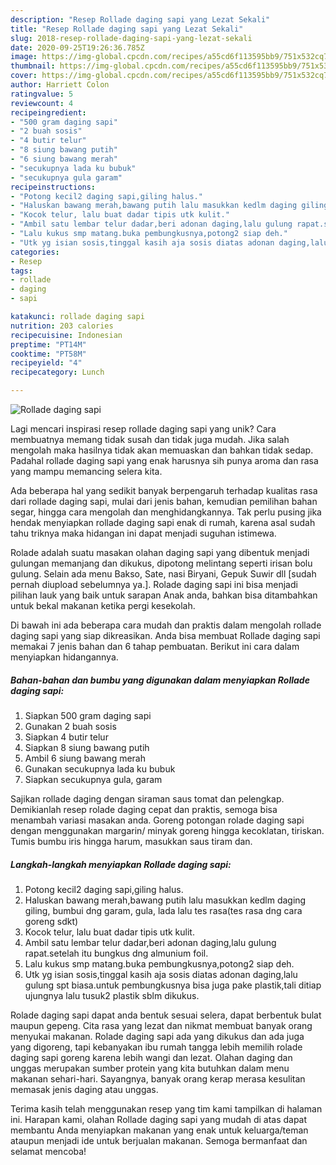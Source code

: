 ```yaml
---
description: "Resep Rollade daging sapi yang Lezat Sekali"
title: "Resep Rollade daging sapi yang Lezat Sekali"
slug: 2018-resep-rollade-daging-sapi-yang-lezat-sekali
date: 2020-09-25T19:26:36.785Z
image: https://img-global.cpcdn.com/recipes/a55cd6f113595bb9/751x532cq70/rollade-daging-sapi-foto-resep-utama.jpg
thumbnail: https://img-global.cpcdn.com/recipes/a55cd6f113595bb9/751x532cq70/rollade-daging-sapi-foto-resep-utama.jpg
cover: https://img-global.cpcdn.com/recipes/a55cd6f113595bb9/751x532cq70/rollade-daging-sapi-foto-resep-utama.jpg
author: Harriett Colon
ratingvalue: 5
reviewcount: 4
recipeingredient:
- "500 gram daging sapi"
- "2 buah sosis"
- "4 butir telur"
- "8 siung bawang putih"
- "6 siung bawang merah"
- "secukupnya lada ku bubuk"
- "secukupnya gula garam"
recipeinstructions:
- "Potong kecil2 daging sapi,giling halus."
- "Haluskan bawang merah,bawang putih lalu masukkan kedlm daging giling, bumbui dng garam, gula, lada lalu tes rasa(tes rasa dng cara goreng sdkt)"
- "Kocok telur, lalu buat dadar tipis utk kulit."
- "Ambil satu lembar telur dadar,beri adonan daging,lalu gulung rapat.setelah itu bungkus dng almunium foil."
- "Lalu kukus smp matang.buka pembungkusnya,potong2 siap deh."
- "Utk yg isian sosis,tinggal kasih aja sosis diatas adonan daging,lalu gulung spt biasa.untuk pembungkusnya bisa juga pake plastik,tali ditiap ujungnya lalu tusuk2 plastik sblm dikukus."
categories:
- Resep
tags:
- rollade
- daging
- sapi

katakunci: rollade daging sapi 
nutrition: 203 calories
recipecuisine: Indonesian
preptime: "PT14M"
cooktime: "PT58M"
recipeyield: "4"
recipecategory: Lunch

---
```



![Rollade daging sapi](https://img-global.cpcdn.com/recipes/a55cd6f113595bb9/751x532cq70/rollade-daging-sapi-foto-resep-utama.jpg)

Lagi mencari inspirasi resep rollade daging sapi yang unik? Cara membuatnya memang tidak susah dan tidak juga mudah. Jika salah mengolah maka hasilnya tidak akan memuaskan dan bahkan tidak sedap. Padahal rollade daging sapi yang enak harusnya sih punya aroma dan rasa yang mampu memancing selera kita.

Ada beberapa hal yang sedikit banyak berpengaruh terhadap kualitas rasa dari rollade daging sapi, mulai dari jenis bahan, kemudian pemilihan bahan segar, hingga cara mengolah dan menghidangkannya. Tak perlu pusing jika hendak menyiapkan rollade daging sapi enak di rumah, karena asal sudah tahu triknya maka hidangan ini dapat menjadi suguhan istimewa.

Rolade adalah suatu masakan olahan daging sapi yang dibentuk menjadi gulungan memanjang dan dikukus, dipotong melintang seperti irisan bolu gulung. Selain ada menu Bakso, Sate, nasi Biryani, Gepuk Suwir dll [sudah pernah diupload sebelumnya ya.]. Rolade daging sapi ini bisa menjadi pilihan lauk yang baik untuk sarapan Anak anda, bahkan bisa ditambahkan untuk bekal makanan ketika pergi kesekolah.


Di bawah ini ada beberapa cara mudah dan praktis dalam mengolah rollade daging sapi yang siap dikreasikan. Anda bisa membuat Rollade daging sapi memakai 7 jenis bahan dan 6 tahap pembuatan. Berikut ini cara dalam menyiapkan hidangannya.

<!--inarticleads1-->

##### Bahan-bahan dan bumbu yang digunakan dalam menyiapkan Rollade daging sapi:

1. Siapkan 500 gram daging sapi
1. Gunakan 2 buah sosis
1. Siapkan 4 butir telur
1. Siapkan 8 siung bawang putih
1. Ambil 6 siung bawang merah
1. Gunakan secukupnya lada ku bubuk
1. Siapkan secukupnya gula, garam


Sajikan rollade daging dengan siraman saus tomat dan pelengkap. Demikianlah resep rolade daging cepat dan praktis, semoga bisa menambah variasi masakan anda. Goreng potongan rolade daging sapi dengan menggunakan margarin/ minyak goreng hingga kecoklatan, tiriskan. Tumis bumbu iris hingga harum, masukkan saus tiram dan. 

<!--inarticleads2-->

##### Langkah-langkah menyiapkan Rollade daging sapi:

1. Potong kecil2 daging sapi,giling halus.
1. Haluskan bawang merah,bawang putih lalu masukkan kedlm daging giling, bumbui dng garam, gula, lada lalu tes rasa(tes rasa dng cara goreng sdkt)
1. Kocok telur, lalu buat dadar tipis utk kulit.
1. Ambil satu lembar telur dadar,beri adonan daging,lalu gulung rapat.setelah itu bungkus dng almunium foil.
1. Lalu kukus smp matang.buka pembungkusnya,potong2 siap deh.
1. Utk yg isian sosis,tinggal kasih aja sosis diatas adonan daging,lalu gulung spt biasa.untuk pembungkusnya bisa juga pake plastik,tali ditiap ujungnya lalu tusuk2 plastik sblm dikukus.


Rolade daging sapi dapat anda bentuk sesuai selera, dapat berbentuk bulat maupun gepeng. Cita rasa yang lezat dan nikmat membuat banyak orang menyukai makanan. Rolade daging sapi ada yang dikukus dan ada juga yang digoreng, tapi kebanyakan ibu rumah tangga lebih memilih rolade daging sapi goreng karena lebih wangi dan lezat. Olahan daging dan unggas merupakan sumber protein yang kita butuhkan dalam menu makanan sehari-hari. Sayangnya, banyak orang kerap merasa kesulitan memasak jenis daging atau unggas. 

Terima kasih telah menggunakan resep yang tim kami tampilkan di halaman ini. Harapan kami, olahan Rollade daging sapi yang mudah di atas dapat membantu Anda menyiapkan makanan yang enak untuk keluarga/teman ataupun menjadi ide untuk berjualan makanan. Semoga bermanfaat dan selamat mencoba!
